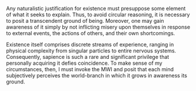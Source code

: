 Any naturalistic justification for existence must presuppose some element of what it seeks to explain. Thus, to avoid circular reasoning, it is necessary to posit a transcendent ground of being. Moreover, one may gain awareness of it simply by not inflicting misery upon themselves in response to external events, the actions of others, and their own shortcomings.

Existence itself comprises discrete streams of experience, ranging in physical complexity from singular particles to entire nervous systems. Consequently, sapience is such a rare and significant privilege that personally acquiring it defies coincidence. To make sense of my circumstances, then, I must invoke the MWI and posit that each mind subjectively perceives the world-branch in which it grows in awareness its ground.
